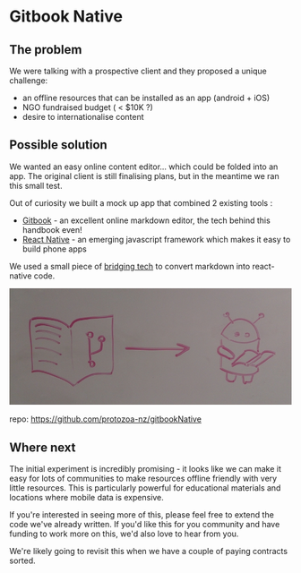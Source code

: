 # Gitbook Native

## The problem

We were talking with a prospective client and they proposed a unique challenge:
- an offline resources that can be installed as an app (android + iOS)
- NGO fundraised budget ( < $10K ?)
- desire to internationalise content


## Possible solution

We wanted an easy online content editor... which could be folded into an app.
The original client is still finalising plans, but in the meantime we ran this small test.

Out of curiosity we built a mock up app that combined 2 existing tools :
- [Gitbook](www.gitbook.com) - an excellent online markdown editor, the tech behind this handbook even!
- [React Native](www.reactnative.com) - an emerging javascript framework which makes it easy to build phone apps

We used a small piece of [bridging tech](https://www.npmjs.com/package/react-native-htmlview) to convert markdown into react-native code.

![](https://github.com/protozoa-nz/gitbookNative/raw/master/logo.png)

repo: https://github.com/protozoa-nz/gitbookNative


## Where next

The initial experiment is incredibly promising - it looks like we can make it easy for lots of communities to make resources offline friendly with very little resources.
This is particularly powerful for educational materials and locations where mobile data is expensive.

If you're interested in seeing more of this, please feel free to extend the code we've already written. If you'd like this for you community and have funding to work more on this, we'd also love to hear from you.

We're likely going to revisit this when we have a couple of paying contracts sorted.
 
